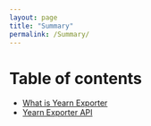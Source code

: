 ```yaml
---
layout: page
title: "Summary"
permalink: /Summary/
---
```


# Table of contents

- [What is Yearn Exporter](README.md)
- [Yearn Exporter API](Yearn_API.md)